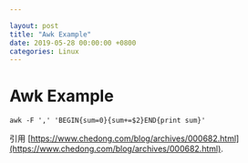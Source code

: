 ```yaml
---

layout: post 
title: "Awk Example" 
date: 2019-05-28 00:00:00 +0800
categories: Linux
---
```




# Awk Example

```shell
awk -F ',' 'BEGIN{sum=0}{sum+=$2}END{print sum}'

```


引用 [https://www.chedong.com/blog/archives/000682.html](https://www.chedong.com/blog/archives/000682.html).